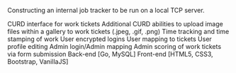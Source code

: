 Constructing an internal job tracker to be run on a local TCP server.

CURD interface for work tickets
Additional CURD abilities to upload image files within a gallery to work tickets (.jpeg, .gif, .png)
Time tracking and time stamping of work
User encrypted logins
User mapping to tickets
User profile editing
Admin login/Admin mapping
Admin scoring of work tickets via form submission
Back-end [Go, MySQL]
Front-end [HTML5, CSS3, Bootstrap, VanillaJS]
